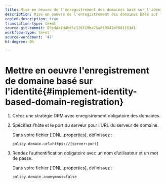 ```yaml
---
title: Mise en oeuvre de l'enregistrement des domaines basé sur l'identité
description: Mise en oeuvre de l'enregistrement des domaines basé sur l'identité
copied-description: true
translation-type: tm+mt
source-git-commit: 89bdda1d4bd5c126f19ba75a819942df901183d1
workflow-type: tm+mt
source-wordcount: '47'
ht-degree: 0%

---
```



# Mettre en oeuvre l&#39;enregistrement de domaine basé sur l&#39;identité{#implement-identity-based-domain-registration}

1. Créez une stratégie DRM avec enregistrement obligatoire des domaines.
1. Spécifiez l’hôte et le port du serveur pour l’URL du serveur de domaine.

   Dans votre fichier [!DNL .properties], définissez :

   ```
   policy.domain.url=https://[server:port] 
   ```

1. Rendez l’authentification obligatoire avec un nom d’utilisateur et un mot de passe.

   Dans votre fichier [!DNL .properties], définissez :

   ```
   policy.domain.anonymous=false 
   ```
